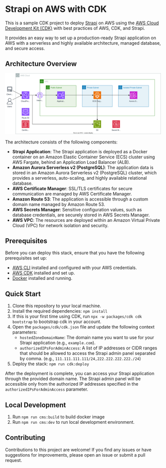 # Strapi on AWS with CDK

This is a sample CDK project to deploy [Strapi](https://strapi.io/) on AWS using the [AWS Cloud Development Kit (CDK)](https://docs.aws.amazon.com/cdk/v2/guide/home.html) with best practices of AWS, CDK, and Strapi.

It provides an easy way to set up a production-ready Strapi application on AWS with a serverless and highly available architecture, managed database, and secure access.

## Architecture Overview

![Architecture Diagram](./docs/architecture.svg)

The architecture consists of the following components:

- **Strapi Application**: The Strapi application is deployed as a Docker container on an Amazon Elastic Container Service (ECS) cluster using AWS Fargate, behind an Application Load Balancer (ALB).
- **Amazon Aurora Serverless v2 (PostgreSQL)**: The application data is stored in an Amazon Aurora Serverless v2 (PostgreSQL) cluster, which provides a serverless, auto-scaling, and highly available relational database.
- **AWS Certificate Manager**: SSL/TLS certificates for secure communication are managed by AWS Certificate Manager.
- **Amazon Route 53**: The application is accessible through a custom domain name managed by Amazon Route 53.
- **AWS Secrets Manager**: Sensitive configuration values, such as database credentials, are securely stored in AWS Secrets Manager.
- **AWS VPC**: The resources are deployed within an Amazon Virtual Private Cloud (VPC) for network isolation and security.

## Prerequisites

Before you can deploy this stack, ensure that you have the following prerequisites set up:

- [AWS CLI](https://docs.aws.amazon.com/cli/latest/userguide/getting-started-install.html) installed and configured with your AWS credentials.
- [AWS CDK](https://docs.aws.amazon.com/cdk/v2/guide/getting_started.html) installed and set up.
- [Docker](https://docs.docker.com/engine/install/) installed and running.

## Quick Start

1. Clone this repository to your local machine.
2. Install the required dependencies: `npm install`
3. If this is your first time using CDK, run `npx -w packages/cdk cdk bootstrap` to bootstrap cdk in your account.
4. Open the `packages/cdk/cdk.json` file and update the following context parameters:
   - `hostedZoneDomainName`: The domain name you want to use for your Strapi application (e.g., `example.com`).
   - `authorizedIPsForAdminAccess`: A list of IP addresses or CIDR ranges that should be allowed to access the Strapi admin panel separated by comma. (e.g., `111.111.111.111/24,222.222.222.222./24`)
6. Deploy the stack: `npm run cdk:deploy`

After the deployment is complete, you can access your Strapi application through the provided domain name. The Strapi admin panel will be accessible only from the authorized IP addresses specified in the `authorizedIPsForAdminAccess` parameter.

## Local Development

1. Run `npm run cms:build` to build docker image
2. Run `npm run cms:dev` to run local development environment.

## Contributing

Contributions to this project are welcome! If you find any issues or have suggestions for improvements, please open an issue or submit a pull request.
